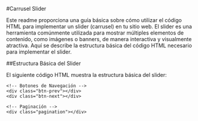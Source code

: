 #Carrusel Slider 

Este readme proporciona una guía básica sobre cómo utilizar el código HTML para implementar un slider (carrusel) en tu sitio web. El slider es una herramienta comúnmente utilizada para mostrar múltiples elementos de contenido, como imágenes o banners, de manera interactiva y visualmente atractiva. Aquí se describe la estructura básica del código HTML necesario para implementar el slider.

##Estructura Básica del Slider

El siguiente código HTML muestra la estructura básica del slider:

<div class="container">
  <div class="slider-container">
    <div class="slider-wrapper">
      <div class="slider"></div>
      <div class="slider"></div>
      <div class="slider"></div>
    </div>

    <!-- Botones de Navegación -->
    <div class="btn-prev"></div>
    <div class="btn-next"></div>

    <!-- Paginación -->
    <div class="pagination"></div>
  </div>
</div>
